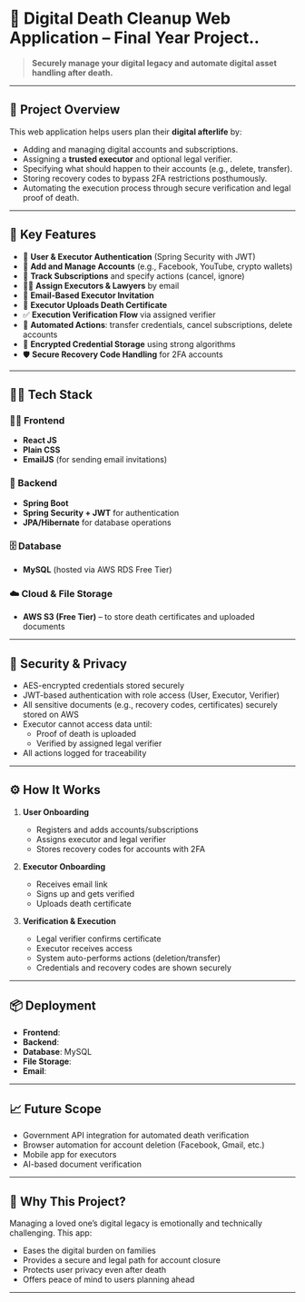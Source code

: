 # 🧾 Digital Death Cleanup Web Application – Final Year Project..

> **Securely manage your digital legacy and automate digital asset handling after death.**

---

## 📘 Project Overview

This web application helps users plan their **digital afterlife** by:

- Adding and managing digital accounts and subscriptions.
- Assigning a **trusted executor** and optional legal verifier.
- Specifying what should happen to their accounts (e.g., delete, transfer).
- Storing recovery codes to bypass 2FA restrictions posthumously.
- Automating the execution process through secure verification and legal proof of death.

---

## 🌟 Key Features

- 🔐 **User & Executor Authentication** (Spring Security with JWT)
- 📁 **Add and Manage Accounts** (e.g., Facebook, YouTube, crypto wallets)
- 🧾 **Track Subscriptions** and specify actions (cancel, ignore)
- 🧑‍⚖️ **Assign Executors & Lawyers** by email
- 📧 **Email-Based Executor Invitation**
- 📄 **Executor Uploads Death Certificate**
- ✅ **Execution Verification Flow** via assigned verifier
- 🔄 **Automated Actions**: transfer credentials, cancel subscriptions, delete accounts
- 🔐 **Encrypted Credential Storage** using strong algorithms
- 🛡️ **Secure Recovery Code Handling** for 2FA accounts

---

## 🧑‍💻 Tech Stack

### 👨‍🏫 Frontend
- **React JS**
- **Plain CSS**
- **EmailJS** (for sending email invitations)

### 🔧 Backend
- **Spring Boot**
- **Spring Security + JWT** for authentication
- **JPA/Hibernate** for database operations

### 🗄️ Database
- **MySQL** (hosted via AWS RDS Free Tier)

### ☁️ Cloud & File Storage
- **AWS S3 (Free Tier)** – to store death certificates and uploaded documents

---

## 🔐 Security & Privacy

- AES-encrypted credentials stored securely
- JWT-based authentication with role access (User, Executor, Verifier)
- All sensitive documents (e.g., recovery codes, certificates) securely stored on AWS
- Executor cannot access data until:
  - Proof of death is uploaded
  - Verified by assigned legal verifier
- All actions logged for traceability

---

## ⚙️ How It Works

1. **User Onboarding**  
   - Registers and adds accounts/subscriptions  
   - Assigns executor and legal verifier  
   - Stores recovery codes for accounts with 2FA  

2. **Executor Onboarding**  
   - Receives email link  
   - Signs up and gets verified  
   - Uploads death certificate  

3. **Verification & Execution**  
   - Legal verifier confirms certificate  
   - Executor receives access  
   - System auto-performs actions (deletion/transfer)  
   - Credentials and recovery codes are shown securely  

---

## 📦 Deployment 

- **Frontend**: 
- **Backend**:  
- **Database**:  MySQL  
- **File Storage**: 
- **Email**: 

---

## 📈 Future Scope

- Government API integration for automated death verification  
- Browser automation for account deletion (Facebook, Gmail, etc.)  
- Mobile app for executors  
- AI-based document verification

---

## 📌 Why This Project?

Managing a loved one’s digital legacy is emotionally and technically challenging. This app:

- Eases the digital burden on families  
- Provides a secure and legal path for account closure  
- Protects user privacy even after death  
- Offers peace of mind to users planning ahead  

---

